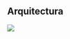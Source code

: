 ##  Arquitectura

<img src="https://dl-web.dropbox.com/get/ansible%20architectura.png?_subject_uid=32744064&w=AAD3DsUEsTUUa9T0wqTfaYHPRvP1gOPQhW1x6HsY-Woerw"
class="architecture" />
